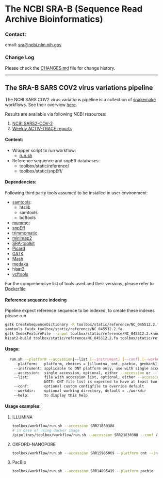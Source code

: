 # The NCBI SRA-B (Sequence Read Archive Bioinformatics)

### Contact:
email: sra@ncbi.nlm.nih.gov

### Change Log
Please check the [CHANGES.md](CHANGES.md) file for change history.

----

## The SRA-B SARS COV2 virus variations pipeline 
The NCBI SARS COV2 virus variations pipeline is a collection of [snakemake](https://snakemake.readthedocs.io/en/stable/) workflows.
See their overview [here](https://www.ncbi.nlm.nih.gov/sra/docs/sars-cov-2-variant-calling/).

Results are available via following NCBI resources:
1) [NCBI SARS2-COV-2](https://www.ncbi.nlm.nih.gov/sars-cov-2/)
2) [Weekly ACTIV-TRACE reports](https://ftp.ncbi.nlm.nih.gov/pub/ACTIV-TRACE/) 

#### Content:
 * Wrapper script to run workflow: 
   * [run.sh](toolbox/workflow/run.sh)
 * Reference sequence and snpEff databases:
   * toolbox/static/reference/
   * toolbox/static/snpEff/
   
#### Dependencies:
Following third party tools assumed to be installed in user environment:
* [samtools](https://github.com/samtools):
  * htslib
  * samtools
  * bcftools 
* [mummer](https://github.com/mummer4/mummer)
* [snpEff](https://sourceforge.net/projects/snpeff/files/snpEff_v4_2_core.zip/download)
* [trimmomatic](http://www.usadellab.org/cms/uploads/supplementary/Trimmomatic/Trimmomatic-0.39.zip)
* [minimap2](https://github.com/lh3/minimap2)
* [SRA-toolkit](https://ftp-trace.ncbi.nlm.nih.gov/sra/sdk/3.0.0/)
* [Picard](https://github.com/broadinstitute/picard)
* [GATK](https://github.com/broadinstitute/gatk)
* [Mash](https://github.com/marbl/Mash)
* [medaka](https://github.com/nanoporetech/medaka)
* hisat2
* [vcftools](https://sourceforge.net/projects/vcftools/files/vcftools_0.1.13.tar.gz/download)

For the comprehensive list of tools used and their versions, please refer to [Dockerfile](toolbox/Dockerfile) 

#### Reference sequence indexing 
Pipeline expect reference sequence to be indexed, to create these indexes please run
```bash
gatk CreateSequenceDictionary -R toolbox/static/reference/NC_045512.2.fa
samtools faidx toolbox/static/reference/NC_045512.2.fa
gatk IndexFeatureFile --input toolbox/static/reference/NC_045512.2.known_sites.vcf
hisat2-build toolbox/static/reference/NC_045512.2.fa toolbox/static/reference/NC_045512.2.fa
```
#### Usage:
```bash
  run.sh --platform --accession|--list [--instrument] [--conf] [--workdir] [--help]
    --platform:   platform, choices = [illumina, ont, pacbio, genbank], default = illumina
    --instrument: applicable to ONT platform only, use with single accession option, default = PromethION
    --accession:  single accession, optional, either --accession or --list must be specified
    --list:       file with accession list, optional, either --accession or --list must be specified
                  NOTE: ONT file list is expected to have at least two columns: <acc> <instrument>
    --conf:       optional custom configfile to override default
    --workdir:    optional working directory, default = ./workdir
    --help:       to display this help
``` 

#### Usage examples:
1) ILLUMINA 
   ```bash
   toolbox/workflow/run.sh --accession SRR21830388
   # in case of using docker image
   /pipelines/toolbox/workflow/run.sh --accession SRR21830388 --conf /pipelines/toolbox/workflow/extra.config.yaml 
   ```
2) OXFORD-NANOPORE
   ```bash
   toolbox/workflow/run.sh --accession SRR15965069 --platform ont --instrument GridION
   ```
3) PacBio
   ```bash
   toolbox/workflow/run.sh --accession SRR14895419 --platform pacbio
   ```
